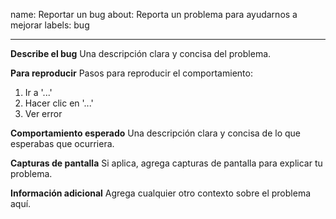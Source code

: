 name: Reportar un bug
about: Reporta un problema para ayudarnos a mejorar
labels: bug

---

**Describe el bug**
Una descripción clara y concisa del problema.

**Para reproducir**
Pasos para reproducir el comportamiento:

1. Ir a '...'
2. Hacer clic en '...'
3. Ver error

**Comportamiento esperado**
Una descripción clara y concisa de lo que esperabas que ocurriera.

**Capturas de pantalla**
Si aplica, agrega capturas de pantalla para explicar tu problema.

**Información adicional**
Agrega cualquier otro contexto sobre el problema aquí.
